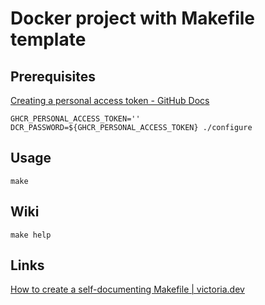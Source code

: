 # Docker project with Makefile template

## Prerequisites

[Creating a personal access token - GitHub Docs](https://docs.github.com/en/github/authenticating-to-github/creating-a-personal-access-token)

```shell
GHCR_PERSONAL_ACCESS_TOKEN=''
DCR_PASSWORD=${GHCR_PERSONAL_ACCESS_TOKEN} ./configure
```

## Usage

```shell
make
```

## Wiki

```shell
make help
```

## Links

[How to create a self-documenting Makefile | victoria.dev](https://victoria.dev/blog/how-to-create-a-self-documenting-makefile/)
